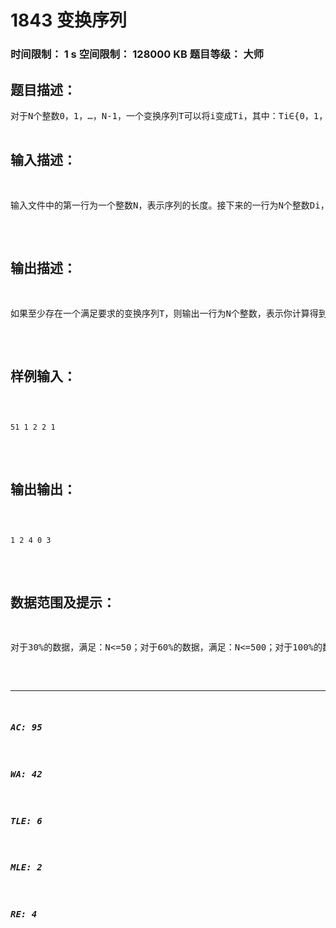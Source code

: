 # 1843 变换序列   
### 时间限制： 1 s     空间限制： 128000 KB     题目等级： 大师  
## 题目描述：  

<pre>
对于N个整数0，1，&hellip;，N-1，一个变换序列T可以将i变成Ti，其中：Ti&isin;{0，1，&hellip;，N-1}且Ui=1 to n-1 {Ti}={0，1，&hellip;，N-1}。任意x，y&isin;{0，1，&hellip;，N-1}，定义x和y之间的距离D(x，y)=min{|x-y|，N-|x-y|}。给定每个i和Ti之间的距离D(i，Ti)，你需要求出一个满足要求的变换序列T。如果有多个满足条件的序列，输出其中字典序最小的一个。说明：对于两个变换序列S和T，如果存在p<N，满足：对于i=0，1，&hellip;，p-1，Si=Ti且Sp<Tp，我们称S比T字典序小。
</pre>
  
  
## 输入描述：  

<pre>
输入文件中的第一行为一个整数N，表示序列的长度。接下来的一行为N个整数Di，其中：Di表示i和Ti之间的距离。
</pre>
  
  
## 输出描述：  

<pre>
如果至少存在一个满足要求的变换序列T，则输出一行为N个整数，表示你计算得到的字典序最小的T；否则输出&ldquo;No Answer&rdquo;（不含引号）。输出文件中相邻两个数字之间用一个空格分开，行末不包含多余空格。
</pre>
  
  
## 样例输入：  

<pre><code>
51 1 2 2 1
</code></pre>
  
  
## 输出输出：  

<pre><code>
1 2 4 0 3
</code></pre>
  
  
## 数据范围及提示：  

<pre>
对于30%的数据，满足：N<=50；对于60%的数据，满足：N<=500；对于100%的数据，满足：N<=10000。
</pre>
  
  
***  

##### AC: 95  
##### WA: 42  
##### TLE: 6  
##### MLE: 2  
##### RE: 4  
